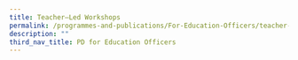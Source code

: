 ```yaml
---
title: Teacher–Led Workshops
permalink: /programmes-and-publications/For-Education-Officers/teacher-led-workshops/
description: ""
third_nav_title: PD for Education Officers
---
```


